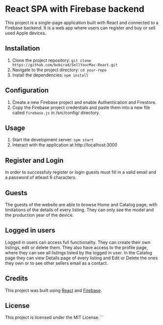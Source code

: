# React SPA with Firebase backend
This project is a single-page application built with React and connected to a Firebase backend. It is a web app where users can register and buy or sell used Apple devices.

## Installation
1. Clone the project repository: `git clone https://github.com/bobirad/SellYourMac-React.git`
2. Navigate to the project directory: `cd your-repo`
3. Install the dependencies: `npm install`

## Configuration
1. Create a new Firebase project and enable Authentication and Firestore.
2. Copy the Firebase project credentials and paste them into a new file called `firebase.js` in /src/config/ directory.

## Usage
1. Start the development server: `npm start`
2. Interact with the application at http://localhost:3000

## Register and Login
In order to successfuly register or login guests must fill in a valid email and a password of atleast 6 characters.


## Guests
The guests of the website are able to browse Home and Catalog page, with limitations of the details of every listing. They can only see the model and the production year of the device.

## Logged in users
Logged in users can access full functionality. They can create their own listings, edit or delete them. They also have access to the profile page, where they can see all listings listed by the logged in user. In the Catalog page they can view Details page of every listing and Edit or Delete the ones they own or to see other sellers email as a contact.



## Credits

This project was built using [React](https://reactjs.org/) and [Firebase](https://firebase.google.com/).

## License

This project is licensed under the MIT License.```

